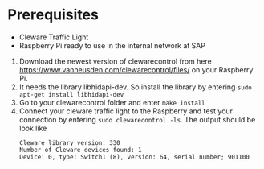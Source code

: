 # Prerequisites
- Cleware Traffic Light
- Raspberry Pi ready to use in the internal network at SAP

1. Download the newest version of clewarecontrol from here https://www.vanheusden.com/clewarecontrol/files/
   on your Raspberry Pi.
2. It needs the library libhidapi-dev. So install the library by entering
 ```sudo apt-get install libhidapi-dev```
3. Go to your clewarecontrol folder and enter ```make install```
4. Connect your cleware traffic light to the Raspberry and test your connection by entering
   ```sudo clewarecontrol -ls```. The output should be look like
   ```
   Cleware library version: 330
   Number of Cleware devices found: 1
   Device: 0, type: Switch1 (8), version: 64, serial number; 901100
   ```
 
